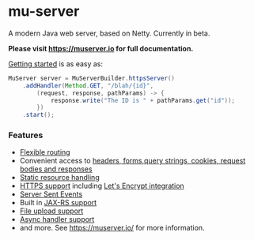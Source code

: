 # mu-server

A modern Java web server, based on Netty. Currently in beta.


**Please visit <https://muserver.io> for full documentation.**


[Getting started](https://muserver.io/) is as easy as:

````java
MuServer server = MuServerBuilder.httpsServer()
    .addHandler(Method.GET, "/blah/{id}",
        (request, response, pathParams) -> {
            response.write("The ID is " + pathParams.get("id"));
        })
    .start();
````

### Features

* [Flexible routing](https://muserver.io/routes)
* Convenient access to [headers, forms,query strings, cookies, request bodies and responses](https://muserver.io/model)
* [Static resource handling](https://muserver.io/resources)
* [HTTPS support](https://muserver.io/https) including [Let's Encrypt integration](https://muserver.io/letsencrypt)
* [Server Sent Events](https://muserver.io/sse)
* Built in [JAX-RS support](https://muserver.io/jaxrs)
* [File upload support](https://muserver.io/uploads)
* [Async handler support](https://muserver.io/async)
* and more. See <https://muserver.io/> for more information.